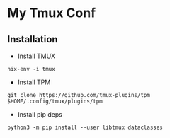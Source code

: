 # My Tmux Conf

## Installation

- Install TMUX
```
nix-env -i tmux
```
- Install TPM
```
git clone https://github.com/tmux-plugins/tpm $HOME/.config/tmux/plugins/tpm
```
- Install pip deps
```
python3 -m pip install --user libtmux dataclasses
```
